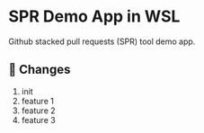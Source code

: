 # SPR Demo App in WSL

Github stacked pull requests (SPR) tool demo app.

## 🚀 Changes

1. init
2. feature 1
3. feature 2
4. feature 3